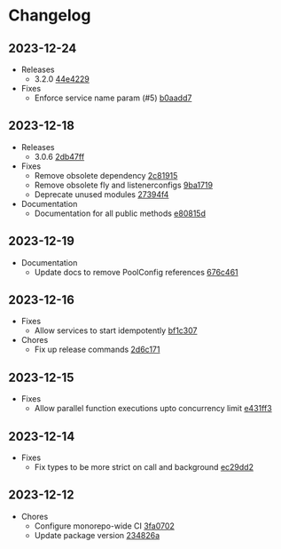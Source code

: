 # Changelog
## 2023-12-24
- Releases
  - 3.2.0 [44e4229](https://github.com/differentialhq/differential/commit/44e4229)
- Fixes
  - Enforce service name param (#5) [b0aadd7](https://github.com/differentialhq/differential/commit/b0aadd7)
## 2023-12-18
- Releases
  - 3.0.6 [2db47ff](https://github.com/differentialhq/differential/commit/2db47ff)
- Fixes
  - Remove obsolete dependency [2c81915](https://github.com/differentialhq/differential/commit/2c81915)
  - Remove obsolete fly and listenerconfigs [9ba1719](https://github.com/differentialhq/differential/commit/9ba1719)
  - Deprecate unused modules [27394f4](https://github.com/differentialhq/differential/commit/27394f4)
- Documentation
  - Documentation for all public methods [e80815d](https://github.com/differentialhq/differential/commit/e80815d)
## 2023-12-19
- Documentation
  - Update docs to remove PoolConfig references [676c461](https://github.com/differentialhq/differential/commit/676c461)
## 2023-12-16
- Fixes
  - Allow services to start idempotently [bf1c307](https://github.com/differentialhq/differential/commit/bf1c307)
- Chores
  - Fix up release commands [2d6c171](https://github.com/differentialhq/differential/commit/2d6c171)
## 2023-12-15
- Fixes
  - Allow parallel function executions upto concurrency limit [e431ff3](https://github.com/differentialhq/differential/commit/e431ff3)
## 2023-12-14
- Fixes
  - Fix types to be more strict on call and background [ec29dd2](https://github.com/differentialhq/differential/commit/ec29dd2)
## 2023-12-12
- Chores
  - Configure monorepo-wide CI [3fa0702](https://github.com/differentialhq/differential/commit/3fa0702)
  - Update package version [234826a](https://github.com/differentialhq/differential/commit/234826a)

